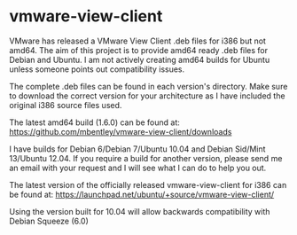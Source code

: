 vmware-view-client
==================

VMware has released a VMware View Client .deb files for i386 but not amd64.  The aim of this project is to provide amd64 ready .deb files for Debian and Ubuntu.  I am not actively creating amd64 builds for Ubuntu unless someone points out compatibility issues.

The complete .deb files can be found in each version's directory.  Make sure to download the correct version for your architecture as I have included the original i386 source files used.

The latest amd64 build (1.6.0) can be found at:
https://github.com/mbentley/vmware-view-client/downloads

I have builds for Debian 6/Debian 7/Ubuntu 10.04 and Debian Sid/Mint 13/Ubuntu 12.04.  If you require a build for another version, please send me an email with your request and I will see what I can do to help you out.

The latest version of the officially released vmware-view-client for i386 can be found at:
https://launchpad.net/ubuntu/+source/vmware-view-client/

Using the version built for 10.04 will allow backwards compatibility with Debian Squeeze (6.0)
